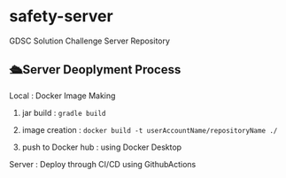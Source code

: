 # safety-server
GDSC Solution Challenge Server Repository


## 🛳Server Deoplyment Process

Local : Docker Image Making

1. jar build : ```gradle build```

2. image creation : ```docker build -t userAccountName/repositoryName ./```

3. push to Docker hub : using Docker Desktop

Server : Deploy through CI/CD using GithubActions
